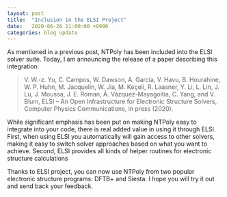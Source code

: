 ```yaml
---
layout: post
title:  "Inclusion in the ELSI Project"
date:   2020-06-26 11:00:00 +0900
categories: blog update
---
```


As mentioned in a previous post, NTPoly has been included into the ELSI
solver suite. Today, I am announcing the release of a paper describing this
integration:

> V. W.-z. Yu, C. Campos, W. Dawson, A. García, V. Havu, B. Hourahine, W. P. 
> Huhn, M. Jacquelin, W. Jia, M. Keçeli, R. Laasner, Y. Li, L. Lin, J. Lu, 
> J. Moussa, J. E. Roman, Á. Vázquez-Mayagoitia, C. Yang, and V. Blum, ELSI – 
> An Open Infrastructure for Electronic Structure Solvers, Computer Physics 
> Communications, in press (2020).

While significant emphasis has been put on making NTPoly easy to integrate
into your code, there is real added value in using it through ELSI. First,
when using ELSI you automatically will gain access to other solvers, making it
easy to switch solver approaches based on what you want to achieve. Second,
ELSI provides all kinds of helper routines for electronic structure
calculations

Thanks to ELSI project, you can now use NTPoly from two popular electronic
structure programs: DFTB+ and Siesta. I hope you will try it out and send
back your feedback.
